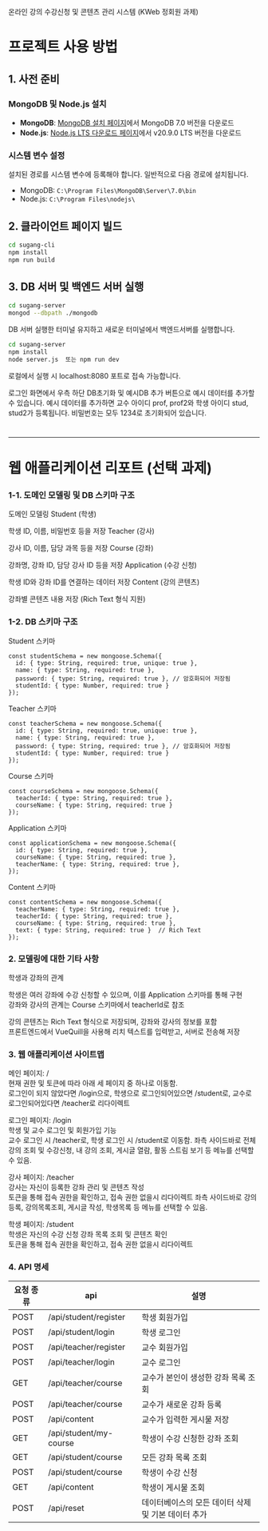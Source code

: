 
온라인 강의 수강신청 및 콘텐츠 관리 시스템 (KWeb 정회원 과제)

# 프로젝트 사용 방법


## 1. 사전 준비

### MongoDB 및 Node.js 설치
- **MongoDB**: [MongoDB 설치 페이지](https://www.mongodb.com/try/download/community)에서 MongoDB 7.0 버전을 다운로드
- **Node.js**: [Node.js LTS 다운로드 페이지](https://nodejs.org/en/download/)에서 v20.9.0 LTS 버전을 다운로드

### 시스템 변수 설정
설치된 경로를 시스템 변수에 등록해야 합니다. 일반적으로 다음 경로에 설치됩니다.
- MongoDB: `C:\Program Files\MongoDB\Server\7.0\bin`
- Node.js: `C:\Program Files\nodejs\`

## 2. 클라이언트 페이지 빌드

```bash
cd sugang-cli
npm install
npm run build
```

## 3. DB 서버 및 백엔드 서버 실행
```bash
cd sugang-server
mongod --dbpath ./mongodb
```

DB 서버 실행한 터미널 유지하고 새로운 터미널에서 백엔드서버를 실행합니다.  

```bash
cd sugang-server
npm install
node server.js  또는 npm run dev
```

로컬에서 실행 시 localhost:8080 포트로 접속 가능합니다.

로그인 화면에서 우측 하단 DB초기화 및 예시DB 추가 버튼으로 예시 데이터를 추가할 수 있습니다.
예시 데이터를 추가하면 교수 아이디 prof, prof2와 학생 아이디 stud, stud2가 등록됩니다. 비밀번호는 모두 1234로 초기화되어 있습니다.
#
#
#
---

# 웹 애플리케이션 리포트 (선택 과제)  


### 1-1. 도메인 모델링 및 DB 스키마 구조
   
도메인 모델링
Student (학생)

학생 ID, 이름, 비밀번호 등을 저장
Teacher (강사)

강사 ID, 이름, 담당 과목 등을 저장
Course (강좌)

강좌명, 강좌 ID, 담당 강사 ID 등을 저장
Application (수강 신청)

학생 ID와 강좌 ID를 연결하는 데이터 저장
Content (강의 콘텐츠)

강좌별 콘텐츠 내용 저장 (Rich Text 형식 지원)

### 1-2. DB 스키마 구조
Student 스키마
```
const studentSchema = new mongoose.Schema({
  id: { type: String, required: true, unique: true },
  name: { type: String, required: true },
  password: { type: String, required: true }, // 암호화되어 저장됨
  studentId: { type: Number, required: true }
});
```
Teacher 스키마

```
const teacherSchema = new mongoose.Schema({
  id: { type: String, required: true, unique: true },
  name: { type: String, required: true },
  password: { type: String, required: true }, // 암호화되어 저장됨
  studentId: { type: Number, required: true }
});
```

Course 스키마

```
const courseSchema = new mongoose.Schema({
  teacherId: { type: String, required: true },
  courseName: { type: String, required: true }
});
```
Application 스키마
```
const applicationSchema = new mongoose.Schema({
  id: { type: String, required: true },
  courseName: { type: String, required: true },
  teacherName: { type: String, required: true },
});
```

Content 스키마
```
const contentSchema = new mongoose.Schema({
  teacherName: { type: String, required: true },
  teacherId: { type: String, required: true },
  courseName: { type: String, required: true },
  text: { type: String, required: true }  // Rich Text
});
```

### 2. 모델링에 대한 기타 사항
   
학생과 강좌의 관계

학생은 여러 강좌에 수강 신청할 수 있으며, 이를 Application 스키마를 통해 구현  
강좌와 강사의 관계는 Course 스키마에서 teacherId로 참조  
  
강의 콘텐츠는 Rich Text 형식으로 저장되며, 강좌와 강사의 정보를 포함  
프론트엔드에서 VueQuill을 사용해 리치 텍스트를 입력받고, 서버로 전송해 저장  

### 3. 웹 애플리케이션 사이트맵

메인 페이지: /  
현재 권한 및 토큰에 따라 아래 세 페이지 중 하나로 이동함.  
로그인이 되지 않았다면 /login으로, 학생으로 로그인되어있으면 /student로, 교수로 로그인되어있다면 /teacher로 리다이렉트

로그인 페이지: /login  
학생 및 교수 로그인 및 회원가입 기능  
교수 로그인 시 /teacher로, 학생 로그인 시 /student로 이동함.
좌측 사이드바로 전체강의 조회 및 수강신청, 내 강의 조회, 게시글 열람, 활동 스트림 보기 등 메뉴를 선택할 수 있음.

강사 페이지: /teacher  
강사는 자신이 등록한 강좌 관리 및 콘텐츠 작성  
토큰을 통해 접속 권한을 확인하고, 접속 권한 없을시 리다이렉트
좌측 사이드바로 강의등록, 강의목록조회, 게시글 작성, 학생목록 등 메뉴를 선택할 수 있음.

학생 페이지: /student  
학생은 자신의 수강 신청 강좌 목록 조회 및 콘텐츠 확인  
토큰을 통해 접속 권한을 확인하고, 접속 권한 없을시 리다이렉트


### 4. API 명세
|요청 종류| api |설명|
|------|---|---|
|POST|	  /api/student/register  |   학생 회원가입  |
|POST|	  /api/student/login	    |  학생 로그인  |
|POST|	  /api/teacher/register	 |   교수 회원가입  |
|POST|	  /api/teacher/login	    |  교수 로그인  |
|GET|	    /api/teacher/course	    |  교수가 본인이 생성한 강좌 목록 조회  |
|POST|    /api/teacher/course	    |  교수가 새로운 강좌 등록  |
|POST|	  /api/content	          |  교수가 입력한 게시물 저장  |
|GET|	    /api/student/my-course	 | 학생이 수강 신청한 강좌 조회  |
|GET|	    /api/student/course	    |  모든 강좌 목록 조회  |
|POST|	  /api/student/course	 |     학생이 수강 신청  |
|GET|	    /api/content	          |  학생이 게시물 조회   |
|POST|  /api/reset	             | 데이터베이스의 모든 데이터 삭제 및 기본 데이터 추가 |
